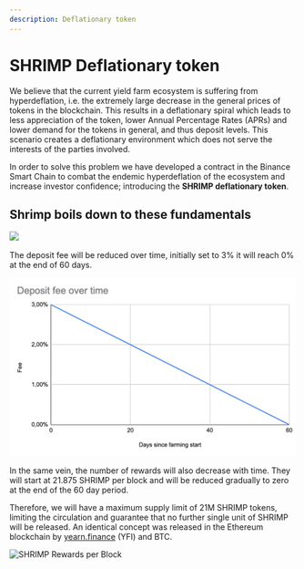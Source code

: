 ```yaml
---
description: Deflationary token
---
```


# SHRIMP Deflationary token

We believe that the current yield farm ecosystem is suffering from hyperdeflation, i.e. the extremely large decrease in the general prices of tokens in the blockchain. This results in a deflationary spiral which leads to less appreciation of the token, lower Annual Percentage Rates (APRs) and lower demand for the tokens in general, and thus deposit levels. This scenario creates a deflationary environment which does not serve the interests of the parties involved.

In order to solve this problem we have developed a contract in the Binance Smart Chain to combat the endemic hyperdeflation of the ecosystem and increase investor confidence; introducing the **SHRIMP deflationary token**.

## Shrimp boils down to these fundamentals

<img src="http://latex.codecogs.com/svg.latex?depositFee=\frac{0.03*(farmingEndBlock-currentBlock)}{totalBlocksOfRewards}" />

The deposit fee will be reduced over time, initially set to 3% it will reach 0% at the end of 60 days.

![SHRIMP Deposit Fee Over Time](.gitbook/assets/deposit-fee-over-time.jpg)

In the same vein, the number of rewards will also decrease with time. They will start at 21.875 SHRIMP per block and will be reduced gradually to zero at the end of the 60 day period.


Therefore, we will have a maximum supply limit of 21M SHRIMP tokens, limiting the circulation and guarantee that no further single unit of SHRIMP will be released. An identical concept was released in the Ethereum blockchain by [yearn.finance](https://yearn.finance/) (YFI) and BTC.

![SHRIMP Rewards per Block](https://user-images.githubusercontent.com/82272072/114624968-38756580-9cba-11eb-9ff4-4137e327fbf2.png)
